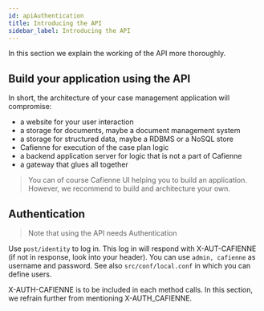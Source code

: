 ```yaml
---
id: apiAuthentication
title: Introducing the API
sidebar_label: Introducing the API
---
```


In this section we explain the working of the API more thoroughly. 

## Build your application using the API

In short, the architecture of your case management application will compromise:

* a website for your user interaction
* a storage for documents, maybe a document management system
* a storage for structured data, maybe a RDBMS or a NoSQL store
* Cafienne for execution of the case plan logic
* a backend application server for logic that is not a part of Cafienne
* a gateway that glues all together

> You can of course Cafienne UI helping you to build an application. However, we recommend to build and architecture your own.

## Authentication

> Note that using the API needs Authentication

Use `post/identity` to log in. This log in will respond with X-AUT-CAFIENNE (if not in response, look into your header). You can use `admin, cafienne` as username and password. See also `src/conf/local.conf` in which you can define users.

X-AUTH-CAFIENNE is to be included in each method calls. In this section, we refrain further from mentioning X-AUTH_CAFIENNE. 
